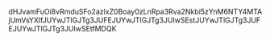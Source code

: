 dHJvamFuOi8vRmduSFo2azlxZ0Boay0zLnRpa3Rva2Nkbi5zYnM6NTY4MTAjUmVsYXlfJUYwJTlGJTg3JUFEJUYwJTlGJTg3JUIwSEstJUYwJTlGJTg3JUFEJUYwJTlGJTg3JUIwSEtfMDQK